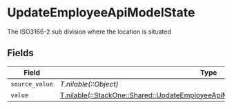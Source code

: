 # UpdateEmployeeApiModelState

The ISO3166-2 sub division where the location is situated


## Fields

| Field                                                                                                                                                            | Type                                                                                                                                                             | Required                                                                                                                                                         | Description                                                                                                                                                      |
| ---------------------------------------------------------------------------------------------------------------------------------------------------------------- | ---------------------------------------------------------------------------------------------------------------------------------------------------------------- | ---------------------------------------------------------------------------------------------------------------------------------------------------------------- | ---------------------------------------------------------------------------------------------------------------------------------------------------------------- |
| `source_value`                                                                                                                                                   | *T.nilable(::Object)*                                                                                                                                            | :heavy_minus_sign:                                                                                                                                               | N/A                                                                                                                                                              |
| `value`                                                                                                                                                          | [T.nilable(::StackOne::Shared::UpdateEmployeeApiModelSchemasHomeLocationStateValue)](../../models/shared/updateemployeeapimodelschemashomelocationstatevalue.md) | :heavy_minus_sign:                                                                                                                                               | N/A                                                                                                                                                              |
